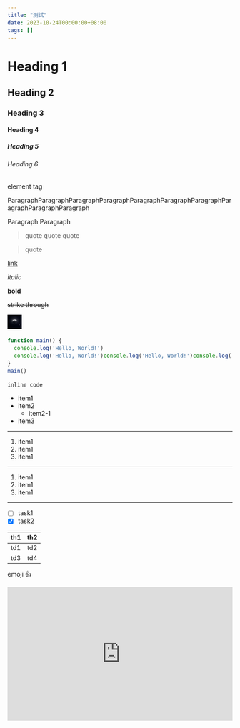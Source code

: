 ```yaml
---
title: "测试"
date: 2023-10-24T00:00:00+08:00
tags: []
---
```


# Heading 1

## Heading 2

### Heading 3

#### Heading 4

##### Heading 5

###### Heading 6

<div>element tag</div>

ParagraphParagraphParagraphParagraphParagraphParagraphParagraphParagraphParagraphParagraph

Paragraph
Paragraph

> quote
> quote
> quote

> quote

[link](www.baidu.com)

_italic_

**bold**

~~strike through~~

![](/icon.png)

```javascript
function main() {
  console.log('Hello, World!')
  console.log('Hello, World!')console.log('Hello, World!')console.log('Hello, World!')console.log('Hello, World!')console.log('Hello, World!')
}
main()
```

`inline code`

- item1
- item2
  - item2-1
- item3

---

1. item1
1. item1
1. item1

---

1. item1
2. item1
5. item1

---

- [ ] task1
- [x] task2

|th1|th2|
|:-:|:-:|
|td1|td2|
|td3|td4|

emoji 👍

<iframe
  src="http://172.31.129.243:1313"
  width="100%"
  height="300px"
  frameborder="0"
></iframe>